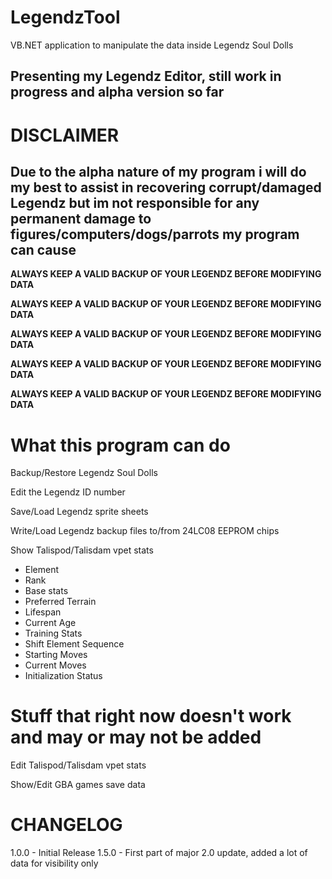 # LegendzTool
VB.NET application to manipulate the data inside Legendz Soul Dolls

## Presenting my Legendz Editor, still work in progress and alpha version so far

# DISCLAIMER
Due to the alpha nature of my program i will do my best to assist in recovering corrupt/damaged Legendz
but im not responsible for any permanent damage to figures/computers/dogs/parrots my program can cause
-----------------------------------------------------------------------------------------


**ALWAYS KEEP A VALID BACKUP OF YOUR LEGENDZ BEFORE MODIFYING DATA**

**ALWAYS KEEP A VALID BACKUP OF YOUR LEGENDZ BEFORE MODIFYING DATA**

**ALWAYS KEEP A VALID BACKUP OF YOUR LEGENDZ BEFORE MODIFYING DATA**

**ALWAYS KEEP A VALID BACKUP OF YOUR LEGENDZ BEFORE MODIFYING DATA**

**ALWAYS KEEP A VALID BACKUP OF YOUR LEGENDZ BEFORE MODIFYING DATA**




# What this program can do

Backup/Restore Legendz Soul Dolls

Edit the Legendz ID number

Save/Load Legendz sprite sheets

Write/Load Legendz backup files to/from 24LC08 EEPROM chips

Show Talispod/Talisdam vpet stats
 - Element
 - Rank
 - Base stats
 - Preferred Terrain
 - Lifespan
 - Current Age
 - Training Stats
 - Shift Element Sequence
 - Starting Moves
 - Current Moves
 - Initialization Status


# Stuff that right now doesn't work and may or may not be added

Edit Talispod/Talisdam vpet stats

Show/Edit GBA games save data


# CHANGELOG
1.0.0 - Initial Release
1.5.0 - First part of major 2.0 update, added a lot of data for visibility only
